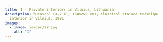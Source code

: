 ```yaml
---
title: 1 - Private interiors in Vilnius, Lithuania
description: “Heaven” (3,7 m²; 150x250 cm), classical stained technique, private
  interior in Vilnius, 1991.
images:
  - image: images/28.jpg
    alt: "1"
---
```

